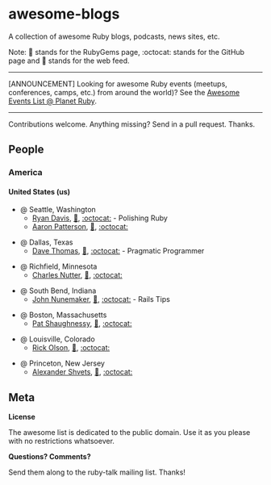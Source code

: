 # awesome-blogs

A collection of awesome Ruby blogs, podcasts, news sites, etc.


Note: :gem: stands for the RubyGems page, :octocat: stands for the GitHub page and :mega: stands for the web feed.

---

[ANNOUNCEMENT] Looking for awesome Ruby events (meetups, conferences, camps, etc.) from around the world)? See the [Awesome Events List @ Planet Ruby](https://github.com/planetruby/awesome-events). 

---

Contributions welcome. Anything missing? Send in a pull request. Thanks.


## People

### America

#### United States (us)

<!--
[zenspider]
  title    = Ryan Davis (Polishing Ruby) @ Seattle, WA › United States
  link     = http://blog.zenspider.com
  feed     = http://blog.zenspider.com/atom.xml
  github   = zenspider
  rubygems = ??

[tenderlove]
  title    = Aaron Patterson @ Seattle, WA › United States
  link     = http://tenderlovemaking.com
  feed     = http://tenderlovemaking.com/atom.xml
  github   = tenderlove
  rubygems = ??
-->

- @ Seattle, Washington
   - [Ryan Davis](http://blog.zenspider.com), [:mega:](http://blog.zenspider.com/atom.xml), [:octocat:](https://github.com/zenspider) - Polishing Ruby
   - [Aaron Patterson](http://tenderlovemaking.com), [:mega:](http://tenderlovemaking.com/atom.xml), [:octocat:](https://github.com/tenderlove)


<!--
[pragdave]
  title    = Dave Thomas (Pragmatic Programmer) @ Dallas, TX › United States
  link     = http://pragdave.me
  feed     = http://pragdave.me/atom.xml
  github   = pragdave
  rubygems = ??
-->

- @ Dallas, Texas
   -  [Dave Thomas](http://pragdave.me), [:mega:](http://pragdave.me/atom.xml), [:octocat:](https://github.com/pragdave) - Pragmatic Programmer

<!--
[headius]
  title    = Charles Nutter @ Richfield, MN › United States
  link     = http://blog.headius.com
  feed     = http://blog.headius.com/feeds/posts/default
  github   = headius
  rubygems = ??
-->

- @ Richfield, Minnesota
   - [Charles Nutter](http://blog.headius.com), [:mega:](http://blog.headius.com/feeds/posts/default), [:octocat:](https://github.com/headius)

<!--
[railstips]
  title    = John Nunemaker (Rails Tips) @ South Bend, IN › United States
  link     = http://railstips.org
  feed     = http://feeds.feedburner.com/railstips?format=xml
  github   = jnunemaker
  rubygems = ??
-->

- @ South Bend, Indiana
   - [John Nunemaker](http://railstips.org), [:mega:](http://feeds.feedburner.com/railstips?format=xml), [:octocat:](https://github.com/jnunemaker) - Rails Tips

<!--
[patshaughnessy]
  title    = Pat Shaughnessy @ Boston, MA › United States
  link     = http://patshaughnessy.net
  feed     = http://feeds.feedburner.com/patshaughnessy?format=xml
  github   = patshaughnessy
  rubygems = ??
-->

- @ Boston, Massachusetts
   - [Pat Shaughnessy](http://patshaughnessy.net), [:mega:](http://feeds.feedburner.com/patshaughnessy?format=xml), [:octocat:](https://github.com/patshaughnessy)

<!--
[technoweenie]
  title    = Rick Olson @ Louisville, CO › United States
  link     = http://techno-weenie.net
  feed     = http://feeds.feedburner.com/TechnoWeenie?format=xml
  github   = technoweenie
  rubygems = ??
-->

- @ Louisville, Colorado
   - [Rick Olson](http://techno-weenie.net), [:mega:](http://feeds.feedburner.com/TechnoWeenie?format=xml), [:octocat:](https://github.com/technoweenie)


<!--
[shvets]
  title    = Alexander Shvets @ Princeton, NJ › United States
  link     = http://shvets.github.io/blog
  feed     = http://shvets.github.io/feed.xml
  github   = shvets
  rubygems = ??
-->

- @ Princeton, New Jersey
   - [Alexander Shvets](http://shvets.github.io/blog), [:mega:](http://shvets.github.io/feed.xml), [:octocat:](https://github.com/shvets)


<!--
[virtuouscode]
  title    = Avdi Grimm (Virtuous Code) @ York, PA › United States
  link     = http://devblog.avdi.org
  feed     = http://feeds.feedburner.com/VirtuousCode
  github   = avdi
  rubygems = ??
## use wordpress feed ? e.g. http://devblog.avdi.org/feed/

[schneems]
  title    = Richard Schneeman @ Austin, TX › United States
  link     = http://www.schneems.com 
  feed     = http://www.schneems.com/feed.xml
  includes = Ruby|Rails|Sinatra|Jekyll
  github   = schneems
  rubygems = ??


[aaronlasseigne]
  title    = Aaron Lasseigne @ Dallas, TX › United States
  link     = http://aaronlasseigne.com
  feed     = http://aaronlasseigne.com/atom.atom
  includes = Ruby|Rails|Sinatra|Jekyll|ActiveRecord
  github   = AaronLasseigne
  rubygems = ??


[tcopeland]
  title    = Tom Copeland (Junior Developer) @ Herndon, VA › United States
  link     = http://thomasleecopeland.com
  feed     = http://thomasleecopeland.com/rss.xml
  includes = Ruby|Rails|Sinatra|Jekyll
  github   = tcopeland
  rubygems = ??

[tkrajcar]
  title    = Tim Krajcar @ Portland, OR › United States
  link     = http://timbabwe.com
  feed     = http://www.timbabwe.com/atom.xml
  includes = Ruby|Rails|Sinatra|Jekyll
  github   = tkrajcar
  rubygems = ??

[rubys]
  title    = Sam Ruby @ Raleigh, NC › United States
  link     = http://intertwingly.net/blog
  feed     = http://intertwingly.net/blog/index.atom
  includes = Ruby|Rails|Sinatra|Jekyll|Wunderbar|Opal|ruby2js|nokogumbo|Angular.rb
  github   = rubys
  rubygems = ??

[naildrivin5]
  title    = David Copeland @ Washington, DC › United States 
  link     = http://naildrivin5.com/blog
  feed     = http://naildrivin5.com/atom.xml
  includes = Ruby|Rails|Sinatra|Jekyll|Octopress|ActiveRecord|ActiveJob|GLI
  github   = davetron5000
  rubygems = ??

[graysoftinc]
  title    = James Edward Gray II @ Edmond, OK › United States
  link     = http://graysoftinc.com
  feed     = http://graysoftinc.com/feed.xml
  includes = Ruby|Rails|Sinatra|Jekyll|Regex
  github   = JEG2
  rubygems = ??

[halogenandtoast]
  title    = Matthew Mongeau (Halogen and Toast) @ Quincy, MA › United States
  link     = http://www.halogenandtoast.com
  feed     = http://www.halogenandtoast.com/rss/
  includes = Ruby|Rails|Sinatra|Jekyll
  github   = halogenandtoast
  rubygems = ??

[saturnflyer]
  title    = Jim Gay (Saturn Flyer) @ Arlington, VA › United States
  link     = http://www.saturnflyer.com/blog
  feed     = http://feeds2.feedburner.com/saturnflyer
  includes = Ruby|Rails|Sinatra|Jekyll
  github   = saturnflyer
  rubygems = ??

[markphelps]
  title    = Mark Phelps @ Durham, NC › United States
  link     = http://www.markphelps.me
  feed     = http://www.markphelps.me/feed.xml 
  includes = Ruby|Rails|Sinatra|Jekyll
  github   = markphelps
  rubygems = ??

[danielpclark]
  title    = Daniel P. Clark (6ft Dan) @ Winchester, VA › United States 
  link     = http://6ftdan.com
  feed     = http://feeds.feedburner.com/DanielPClark
  includes = Ruby|Rails|Sinatra|Jekyll
  github   = danielpclark
  rubygems = ??

[ultrasaurus]
  title    = Sarah Allen @ San Francisco, CA › United States
  link     = http://www.ultrasaurus.com 
  feed     = http://www.ultrasaurus.com/feed/ 
  includes = Ruby|Rails|Sinatra|Jekyll
  github   = ultrasaurus
  rubygems = ??

[sarahmei]
  title    = Sarah Mei @ San Francisco, CA › United States
  link     = http://www.sarahmei.com/blog
  feed     = http://www.sarahmei.com/blog/feed/ 
  includes = Ruby|Rails|Sinatra|Jekyll
  github   = sarahmei
  rubygems = ??

[tmm1]
  title    = Aman Gupta @ San Francisco, CA › United States
  link     = http://tmm1.net
  feed     = http://tmm1.net/atom.xml
  includes = Ruby|Rails|Sinatra|Jekyll
  github   = tmm1
  rubygems = ??

[sandimetz]
  title    = Sandi Metz @ Durham, NC › United States
  link     = http://www.sandimetz.com/blog
  feed     = http://www.sandimetz.com/blog?format=RSS
  includes = Ruby|Rails|Sinatra|Jekyll
  github   = skmetz
  rubygems = ??

[mperham]
  title    = Mike Perham @ Portland, OR › United States
  link     = http://www.mikeperham.com
  feed     = http://www.mikeperham.com/feed.xml
  includes = Ruby|Rails|Sinatra|Jekyll
  github   = mperham
  rubygems = ??

[evanphx]
  title    = Evan Phoenix @  Los Angeles, CA › United States
  link     = http://blog.fallingsnow.net
  feed     = http://blog.fallingsnow.net/feed/
  includes = Ruby|Rails|Sinatra|Jekyll
  github   = evanphx
  rubygems = ??

[davearonson]
  title    = Dave Aronson (Codosaurus) @ Fairfax, VA › United States
  link     = http://blog.codosaur.us
  feed     = http://feeds.feedburner.com/AttackOfTheCodosaurus?format=xml
  includes = Ruby|Rails
  github   = davearonson
  rubygems = ??


[jaredcwhite]
  title    = Jared White @ Sebastopol, CA › United States
  link     = http://rubyist.jaredwhite.com
  feed     = http://rubyist.jaredwhite.com/rss/
  includes = Ruby|Rails|Sinatra|Jekyll|ActiveRecord|Opal
  github   = jaredcwhite
  rubygems = ??

[adamsanderson]
  title    = Adam Sanderson @ Seattle, WA › United States
  link     = http://www.monkeyandcrow.com
  feed     = http://feeds.feedburner.com/MonkeyAndCrow
  includes = Ruby|Rails|Sinatra|Jekyll
  github   = adamsanderson
-->




## Meta

**License**

The awesome list is dedicated to the public domain. Use it as you please with no restrictions whatsoever.

**Questions? Comments?**

Send them along to the ruby-talk mailing list. Thanks!
